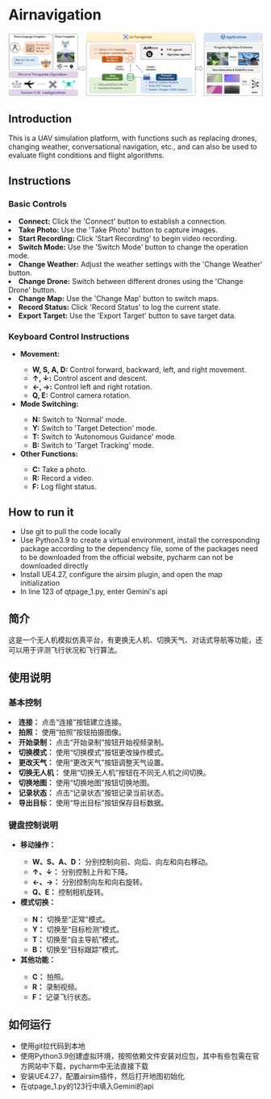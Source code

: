 # Airnavigation

![introduction.png](introduction.png)
## Introduction

This is a UAV simulation platform, with functions such as replacing drones, changing weather, conversational navigation, etc., and can also be used to evaluate flight conditions and flight algorithms.

## Instructions
### Basic Controls
        
<li><b>Connect:</b> Click the 'Connect' button to establish a connection.</li>
<li><b>Take Photo:</b> Use the 'Take Photo' button to capture images.</li>
<li><b>Start Recording:</b> Click 'Start Recording' to begin video recording.</li>
<li><b>Switch Mode:</b> Use the 'Switch Mode' button to change the operation mode.</li>
<li><b>Change Weather:</b> Adjust the weather settings with the 'Change Weather' button.</li>
<li><b>Change Drone:</b> Switch between different drones using the 'Change Drone' button.</li>
<li><b>Change Map:</b> Use the 'Change Map' button to switch maps.</li>
<li><b>Record Status:</b> Click 'Record Status' to log the current state.</li>
<li><b>Export Target:</b> Use the 'Export Target' button to save target data.</li>


### Keyboard Control Instructions
<ul>
    <li><b>Movement:</b></li>
    <ul>
        <li><b>W, S, A, D:</b> Control forward, backward, left, and right movement.</li>
        <li><b>↑, ↓:</b> Control ascent and descent.</li>
        <li><b>←, →:</b> Control left and right rotation.</li>
        <li><b>Q, E:</b> Control camera rotation.</li>
    </ul>
    <li><b>Mode Switching:</b></li>
    <ul>
        <li><b>N:</b> Switch to 'Normal' mode.</li>
        <li><b>Y:</b> Switch to 'Target Detection' mode.</li>
        <li><b>T:</b> Switch to 'Autonomous Guidance' mode.</li>
        <li><b>B:</b> Switch to 'Target Tracking' mode.</li>
    </ul>
    <li><b>Other Functions:</b></li>
    <ul>
        <li><b>C:</b> Take a photo.</li>
        <li><b>R:</b> Record a video.</li>
        <li><b>F:</b> Log flight status.</li>
    </ul>
</ul>

## How to run it

- Use git to pull the code locally
- Use Python3.9 to create a virtual environment, install the corresponding package according to the dependency file, some of the packages need to be downloaded from the official website, pycharm can not be downloaded directly
- Install UE4.27, configure the airsim plugin, and open the map initialization
- In line 123 of qtpage_1.py, enter Gemini's api

## 简介
这是一个无人机模拟仿真平台，有更换无人机、切换天气、对话式导航等功能，还可以用于评测飞行状况和飞行算法。

## 使用说明

### 基本控制
<li><b>连接：</b> 点击“连接”按钮建立连接。</li>
<li><b>拍照：</b> 使用“拍照”按钮拍摄图像。</li>
<li><b>开始录制：</b> 点击“开始录制”按钮开始视频录制。</li>
<li><b>切换模式：</b> 使用“切换模式”按钮更改操作模式。</li>
<li><b>更改天气：</b> 使用“更改天气”按钮调整天气设置。</li>
<li><b>切换无人机：</b> 使用“切换无人机”按钮在不同无人机之间切换。</li>
<li><b>切换地图：</b> 使用“切换地图”按钮切换地图。</li>
<li><b>记录状态：</b> 点击“记录状态”按钮记录当前状态。</li>
<li><b>导出目标：</b> 使用“导出目标”按钮保存目标数据。</li>

### 键盘控制说明
<ul>
<li><b>移动操作：</b></li>
<ul>
<li><b>W、S、A、D：</b> 分别控制向前、向后、向左和向右移动。</li>
<li><b>↑、↓：</b> 分别控制上升和下降。</li>
<li><b>←、→：</b> 分别控制向左和向右旋转。</li>
<li><b>Q、E：</b> 控制相机旋转。</li>
</ul>
<li><b>模式切换：</b></li>
<ul>
<li><b>N：</b> 切换至“正常”模式。</li>
<li><b>Y：</b> 切换至“目标检测”模式。</li>
<li><b>T：</b> 切换至“自主导航”模式。</li>
<li><b>B：</b> 切换至“目标跟踪”模式。</li>
</ul>
<li><b>其他功能：</b></li>
<ul>
<li><b>C：</b> 拍照。</li>
<li><b>R：</b> 录制视频。</li>
<li><b>F：</b> 记录飞行状态。</li>
</ul>
</ul>

## 如何运行

- 使用git拉代码到本地
- 使用Python3.9创建虚拟环境，按照依赖文件安装对应包，其中有些包需在官方网站中下载，pycharm中无法直接下载
- 安装UE4.27，配置airsim插件，然后打开地图初始化
- 在qtpage_1.py的123行中填入Gemini的api